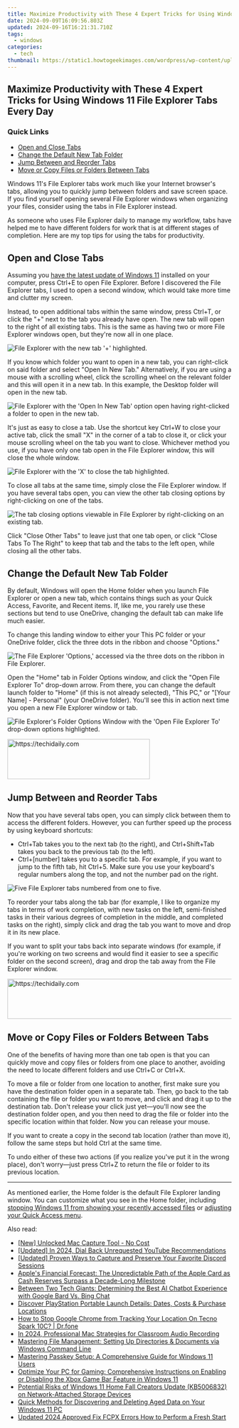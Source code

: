 ```yaml
---
title: Maximize Productivity with These 4 Expert Tricks for Using Windows 11 File Explorer Tabs Every Day
date: 2024-09-09T16:09:56.803Z
updated: 2024-09-16T16:21:31.710Z
tags:
  - windows
categories:
  - tech
thumbnail: https://static1.howtogeekimages.com/wordpress/wp-content/uploads/2024/04/a-notebook-with-the-windows-11-file-explorer-open-and-the-file-explorer-icon-in-the-front.jpg
---
```


## Maximize Productivity with These 4 Expert Tricks for Using Windows 11 File Explorer Tabs Every Day

### Quick Links

* [Open and Close Tabs](https://extra-guidance.techidaily.com/in-2024-simplifying-avi-gif-conversion-with-filmora-on-windowsmac/)
* [Change the Default New Tab Folder](https://tech-hub.techidaily.com/easy-tips-and-tricks-for-transforming-audiobooks-into-mp3-files/)
* [Jump Between and Reorder Tabs](https://hardware-help.techidaily.com/easy-installation-latest-intel-nuc-driver-updates-and-tips/)
* [Move or Copy Files or Folders Between Tabs](https://screen-video-capture.techidaily.com/limiting-bitrate-overshoot-in-obs-for-2024/)

 Windows 11's File Explorer tabs work much like your Internet browser's tabs, allowing you to quickly jump between folders and save screen space. If you find yourself opening several File Explorer windows when organizing your files, consider using the tabs in File Explorer instead.

 As someone who uses File Explorer daily to manage my workflow, tabs have helped me to have different folders for work that is at different stages of completion. Here are my top tips for using the tabs for productivity.

##  Open and Close Tabs

 Assuming you [have the latest update of Windows 11](https://howto.techidaily.com/fix-unfortunately-settings-has-stopped-on-realme-v30-quickly-drfone-by-drfone-fix-android-problems-fix-android-problems/) installed on your computer, press Ctrl+E to open File Explorer. Before I discovered the File Explorer tabs, I used to open a second window, which would take more time and clutter my screen.

 Instead, to open additional tabs within the same window, press Ctrl+T, or click the "+" next to the tab you already have open. The new tab will open to the right of all existing tabs. This is the same as having two or more File Explorer windows open, but they're now all in one place.

![File Explorer with the new tab '+' highlighted.](https://static1.howtogeekimages.com/wordpress/wp-content/uploads/2024/03/new-tab.png) 

 If you know which folder you want to open in a new tab, you can right-click on said folder and select "Open In New Tab." Alternatively, if you are using a mouse with a scrolling wheel, click the scrolling wheel on the relevant folder and this will open it in a new tab. In this example, the Desktop folder will open in the new tab.

![File Explorer with the 'Open In New Tab' option open having right-clicked a folder to open in the new tab.](https://static1.howtogeekimages.com/wordpress/wp-content/uploads/2024/03/new-tab-2.png) 

 It's just as easy to close a tab. Use the shortcut key Ctrl+W to close your active tab, click the small "X" in the corner of a tab to close it, or click your mouse scrolling wheel on the tab you want to close. Whichever method you use, if you have only one tab open in the File Explorer window, this will close the whole window.

![File Explorer with the 'X' to close the tab highlighted.](https://static1.howtogeekimages.com/wordpress/wp-content/uploads/2024/03/close-tab.png) 

 To close all tabs at the same time, simply close the File Explorer window. If you have several tabs open, you can view the other tab closing options by right-clicking on one of the tabs.

![The tab closing options viewable in File Explorer by right-clicking on an existing tab.](https://static1.howtogeekimages.com/wordpress/wp-content/uploads/2024/03/tab-closing-options.png) 

 Click "Close Other Tabs" to leave just that one tab open, or click "Close Tabs To The Right" to keep that tab and the tabs to the left open, while closing all the other tabs.

##  Change the Default New Tab Folder

 By default, Windows will open the Home folder when you launch File Explorer or open a new tab, which contains things such as your Quick Access, Favorite, and Recent items. If, like me, you rarely use these sections but tend to use OneDrive, changing the default tab can make life much easier.

 To change this landing window to either your This PC folder or your OneDrive folder, click the three dots in the ribbon and choose "Options."

![The File Explorer 'Options,' accessed via the three dots on the ribbon in File Explorer.](https://static1.howtogeekimages.com/wordpress/wp-content/uploads/2024/03/file-explorer-options.png) 

 Open the "Home" tab in Folder Options window, and click the "Open File Explorer To" drop-down arrow. From there, you can change the default launch folder to "Home" (if this is not already selected), "This PC," or "\[Your Name\] - Personal" (your OneDrive folder). You'll see this in action next time you open a new File Explorer window or tab.

![File Explorer's Folder Options Window with the 'Open File Explorer To' drop-down options highlighted.](https://static1.howtogeekimages.com/wordpress/wp-content/uploads/2024/03/file-explorer-folder-options-window.png) 

<!-- affiliate ads begin -->
<a href="https://aligracehair.sjv.io/c/5597632/2135357/19272" target="_top" id="2135357">
  <img src="//a.impactradius-go.com/display-ad/19272-2135357" border="0" alt="https://techidaily.com" width="320" height="90"/>
</a>
<img height="0" width="0" src="https://aligracehair.sjv.io/i/5597632/2135357/19272" style="position:absolute;visibility:hidden;" border="0" />
<!-- affiliate ads end -->

##  Jump Between and Reorder Tabs

 Now that you have several tabs open, you can simply click between them to access the different folders. However, you can further speed up the process by using keyboard shortcuts:

* Ctrl+Tab takes you to the next tab (to the right), and Ctrl+Shift+Tab takes you back to the previous tab (to the left).
* Ctrl+\[number\] takes you to a specific tab. For example, if you want to jump to the fifth tab, hit Ctrl+5\. Make sure you use your keyboard's regular numbers along the top, and not the number pad on the right.

![Five File Explorer tabs numbered from one to five.](https://static1.howtogeekimages.com/wordpress/wp-content/uploads/2024/03/numbered-tabs.png) 

 To reorder your tabs along the tab bar (for example, I like to organize my tabs in terms of work completion, with new tasks on the left, semi-finished tasks in their various degrees of completion in the middle, and completed tasks on the right), simply click and drag the tab you want to move and drop it in its new place.

 If you want to split your tabs back into separate windows (for example, if you're working on two screens and would find it easier to see a specific folder on the second screen), drag and drop the tab away from the File Explorer window.

<!-- affiliate ads begin -->
<a href="https://ephamedtechinc.pxf.io/c/5597632/2137206/26400" target="_top" id="2137206">
  <img src="//a.impactradius-go.com/display-ad/26400-2137206" border="0" alt="https://techidaily.com" width="728" height="90"/>
</a>
<img height="0" width="0" src="https://ephamedtechinc.pxf.io/i/5597632/2137206/26400" style="position:absolute;visibility:hidden;" border="0" />
<!-- affiliate ads end -->

##  Move or Copy Files or Folders Between Tabs

 One of the benefits of having more than one tab open is that you can quickly move and copy files or folders from one place to another, avoiding the need to locate different folders and use Ctrl+C or Ctrl+X.

 To move a file or folder from one location to another, first make sure you have the destination folder open in a separate tab. Then, go back to the tab containing the file or folder you want to move, and click and drag it up to the destination tab. Don't release your click just yet—you'll now see the destination folder open, and you then need to drag the file or folder into the specific location within that folder. Now you can release your mouse.

 If you want to create a copy in the second tab location (rather than move it), follow the same steps but hold Ctrl at the same time.

 To undo either of these two actions (if you realize you've put it in the wrong place), don't worry—just press Ctrl+Z to return the file or folder to its previous location.

---

 As mentioned earlier, the Home folder is the default File Explorer landing window. You can customize what you see in the Home folder, including [stopping Windows 11 from showing your recently accessed files](https://article-posts.techidaily.com/new-capture-the-extraordinary-tips-for-spectacular-slow-motion-video-on-mobile-for-2024/) or [adjusting your Quick Access menu](https://ai-topics.techidaily.com/new-2024-approved-the-best-text-to-audio-converters-of-all-times/).

<ins class="adsbygoogle"
     style="display:block"
     data-ad-format="autorelaxed"
     data-ad-client="ca-pub-7571918770474297"
     data-ad-slot="1223367746"></ins>

<ins class="adsbygoogle"
     style="display:block"
     data-ad-client="ca-pub-7571918770474297"
     data-ad-slot="8358498916"
     data-ad-format="auto"
     data-full-width-responsive="true"></ins>

<span class="atpl-alsoreadstyle">Also read:</span>
<div><ul>
<li><a href="https://visual-screen-recording.techidaily.com/new-unlocked-mac-capture-tool-no-cost/"><u>[New] Unlocked Mac Capture Tool - No Cost</u></a></li>
<li><a href="https://facebook-video-share.techidaily.com/updated-in-2024-dial-back-unrequested-youtube-recommendations/"><u>[Updated] In 2024, Dial Back Unrequested YouTube Recommendations</u></a></li>
<li><a href="https://screen-sharing-recording.techidaily.com/updated-proven-ways-to-capture-and-preserve-your-favorite-discord-sessions/"><u>[Updated] Proven Ways to Capture and Preserve Your Favorite Discord Sessions</u></a></li>
<li><a href="https://vp-tips.techidaily.com/apples-financial-forecast-the-unpredictable-path-of-the-apple-card-as-cash-reserves-surpass-a-decade-long-milestone/"><u>Apple's Financial Forecast: The Unpredictable Path of the Apple Card as Cash Reserves Surpass a Decade-Long Milestone</u></a></li>
<li><a href="https://tech-hub.techidaily.com/between-two-tech-giants-determining-the-best-ai-chatbot-experience-with-google-bard-vs-bing-chat/"><u>Between Two Tech Giants: Determining the Best AI Chatbot Experience with Google Bard Vs. Bing Chat</u></a></li>
<li><a href="https://tech-recovery.techidaily.com/discover-playstation-portable-launch-details-dates-costs-and-purchase-locations/"><u>Discover PlayStation Portable Launch Details: Dates, Costs & Purchase Locations</u></a></li>
<li><a href="https://change-location.techidaily.com/how-to-stop-google-chrome-from-tracking-your-location-on-tecno-spark-10c-drfone-by-drfone-virtual-android/"><u>How to Stop Google Chrome from Tracking Your Location On Tecno Spark 10C? | Dr.fone</u></a></li>
<li><a href="https://screen-sharing-recording.techidaily.com/in-2024-professional-mac-strategies-for-classroom-audio-recording/"><u>In 2024, Professional Mac Strategies for Classroom Audio Recording</u></a></li>
<li><a href="https://win-forum.techidaily.com/mastering-file-management-setting-up-directories-and-documents-via-windows-command-line/"><u>Mastering File Management: Setting Up Directories & Documents via Windows Command Line</u></a></li>
<li><a href="https://win-forum.techidaily.com/mastering-passkey-setup-a-comprehensive-guide-for-windows-11-users/"><u>Mastering Passkey Setup: A Comprehensive Guide for Windows 11 Users</u></a></li>
<li><a href="https://win-forum.techidaily.com/optimize-your-pc-for-gaming-comprehensive-instructions-on-enabling-or-disabling-the-xbox-game-bar-feature-in-windows-11/"><u>Optimize Your PC for Gaming: Comprehensive Instructions on Enabling or Disabling the Xbox Game Bar Feature in Windows 11</u></a></li>
<li><a href="https://win-forum.techidaily.com/potential-risks-of-windows-11-home-fall-creators-update-kb5006832-on-network-attached-storage-devices/"><u>Potential Risks of Windows 11 Home Fall Creators Update (KB5006832) on Network-Attached Storage Devices</u></a></li>
<li><a href="https://win-forum.techidaily.com/quick-methods-for-discovering-and-deleting-aged-data-on-your-windows-11-pc/"><u>Quick Methods for Discovering and Deleting Aged Data on Your Windows 11 PC</u></a></li>
<li><a href="https://ai-video-apps.techidaily.com/updated-2024-approved-fix-fcpx-errors-how-to-perform-a-fresh-start/"><u>Updated 2024 Approved Fix FCPX Errors How to Perform a Fresh Start</u></a></li>
</ul></div>

